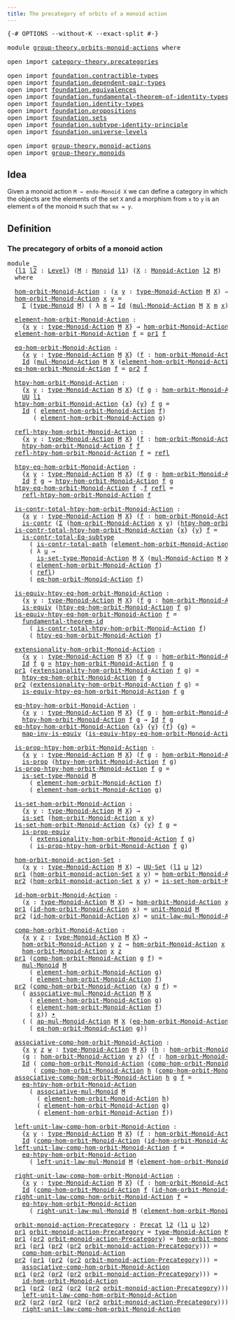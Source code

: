 ```yaml
---
title: The precategory of orbits of a monoid action
---
```


<pre class="Agda"><a id="70" class="Symbol">{-#</a> <a id="74" class="Keyword">OPTIONS</a> <a id="82" class="Pragma">--without-K</a> <a id="94" class="Pragma">--exact-split</a> <a id="108" class="Symbol">#-}</a>

<a id="113" class="Keyword">module</a> <a id="120" href="group-theory.orbits-monoid-actions.html" class="Module">group-theory.orbits-monoid-actions</a> <a id="155" class="Keyword">where</a>

<a id="162" class="Keyword">open</a> <a id="167" class="Keyword">import</a> <a id="174" href="category-theory.precategories.html" class="Module">category-theory.precategories</a>

<a id="205" class="Keyword">open</a> <a id="210" class="Keyword">import</a> <a id="217" href="foundation.contractible-types.html" class="Module">foundation.contractible-types</a>
<a id="247" class="Keyword">open</a> <a id="252" class="Keyword">import</a> <a id="259" href="foundation.dependent-pair-types.html" class="Module">foundation.dependent-pair-types</a>
<a id="291" class="Keyword">open</a> <a id="296" class="Keyword">import</a> <a id="303" href="foundation.equivalences.html" class="Module">foundation.equivalences</a>
<a id="327" class="Keyword">open</a> <a id="332" class="Keyword">import</a> <a id="339" href="foundation.fundamental-theorem-of-identity-types.html" class="Module">foundation.fundamental-theorem-of-identity-types</a>
<a id="388" class="Keyword">open</a> <a id="393" class="Keyword">import</a> <a id="400" href="foundation.identity-types.html" class="Module">foundation.identity-types</a>
<a id="426" class="Keyword">open</a> <a id="431" class="Keyword">import</a> <a id="438" href="foundation.propositions.html" class="Module">foundation.propositions</a>
<a id="462" class="Keyword">open</a> <a id="467" class="Keyword">import</a> <a id="474" href="foundation.sets.html" class="Module">foundation.sets</a>
<a id="490" class="Keyword">open</a> <a id="495" class="Keyword">import</a> <a id="502" href="foundation.subtype-identity-principle.html" class="Module">foundation.subtype-identity-principle</a>
<a id="540" class="Keyword">open</a> <a id="545" class="Keyword">import</a> <a id="552" href="foundation.universe-levels.html" class="Module">foundation.universe-levels</a>

<a id="580" class="Keyword">open</a> <a id="585" class="Keyword">import</a> <a id="592" href="group-theory.monoid-actions.html" class="Module">group-theory.monoid-actions</a>
<a id="620" class="Keyword">open</a> <a id="625" class="Keyword">import</a> <a id="632" href="group-theory.monoids.html" class="Module">group-theory.monoids</a>
</pre>
## Idea

Given a monoid action `M → endo-Monoid X` we can define a category in which the objects are the elements of the set `X` and a morphism from `x` to `y` is an element `m` of the monoid `M` such that `mx = y`.

## Definition

### The precategory of orbits of a monoid action

<pre class="Agda"><a id="948" class="Keyword">module</a> <a id="955" href="group-theory.orbits-monoid-actions.html#955" class="Module">_</a>
  <a id="959" class="Symbol">{</a><a id="960" href="group-theory.orbits-monoid-actions.html#960" class="Bound">l1</a> <a id="963" href="group-theory.orbits-monoid-actions.html#963" class="Bound">l2</a> <a id="966" class="Symbol">:</a> <a id="968" href="Agda.Primitive.html#597" class="Postulate">Level</a><a id="973" class="Symbol">}</a> <a id="975" class="Symbol">(</a><a id="976" href="group-theory.orbits-monoid-actions.html#976" class="Bound">M</a> <a id="978" class="Symbol">:</a> <a id="980" href="group-theory.monoids.html#1020" class="Function">Monoid</a> <a id="987" href="group-theory.orbits-monoid-actions.html#960" class="Bound">l1</a><a id="989" class="Symbol">)</a> <a id="991" class="Symbol">(</a><a id="992" href="group-theory.orbits-monoid-actions.html#992" class="Bound">X</a> <a id="994" class="Symbol">:</a> <a id="996" href="group-theory.monoid-actions.html#607" class="Function">Monoid-Action</a> <a id="1010" href="group-theory.orbits-monoid-actions.html#963" class="Bound">l2</a> <a id="1013" href="group-theory.orbits-monoid-actions.html#976" class="Bound">M</a><a id="1014" class="Symbol">)</a>
  <a id="1018" class="Keyword">where</a>

  <a id="1027" href="group-theory.orbits-monoid-actions.html#1027" class="Function">hom-orbit-Monoid-Action</a> <a id="1051" class="Symbol">:</a> <a id="1053" class="Symbol">(</a><a id="1054" href="group-theory.orbits-monoid-actions.html#1054" class="Bound">x</a> <a id="1056" href="group-theory.orbits-monoid-actions.html#1056" class="Bound">y</a> <a id="1058" class="Symbol">:</a> <a id="1060" href="group-theory.monoid-actions.html#894" class="Function">type-Monoid-Action</a> <a id="1079" href="group-theory.orbits-monoid-actions.html#976" class="Bound">M</a> <a id="1081" href="group-theory.orbits-monoid-actions.html#992" class="Bound">X</a><a id="1082" class="Symbol">)</a> <a id="1084" class="Symbol">→</a> <a id="1086" href="foundation-core.universe-levels.html#235" class="Primitive">UU</a> <a id="1089" class="Symbol">(</a><a id="1090" href="group-theory.orbits-monoid-actions.html#960" class="Bound">l1</a> <a id="1093" href="Agda.Primitive.html#810" class="Primitive Operator">⊔</a> <a id="1095" href="group-theory.orbits-monoid-actions.html#963" class="Bound">l2</a><a id="1097" class="Symbol">)</a>
  <a id="1101" href="group-theory.orbits-monoid-actions.html#1027" class="Function">hom-orbit-Monoid-Action</a> <a id="1125" href="group-theory.orbits-monoid-actions.html#1125" class="Bound">x</a> <a id="1127" href="group-theory.orbits-monoid-actions.html#1127" class="Bound">y</a> <a id="1129" class="Symbol">=</a>
    <a id="1135" href="foundation-core.dependent-pair-types.html#515" class="Record">Σ</a> <a id="1137" class="Symbol">(</a><a id="1138" href="group-theory.monoids.html#1195" class="Function">type-Monoid</a> <a id="1150" href="group-theory.orbits-monoid-actions.html#976" class="Bound">M</a><a id="1151" class="Symbol">)</a> <a id="1153" class="Symbol">(</a> <a id="1155" class="Symbol">λ</a> <a id="1157" href="group-theory.orbits-monoid-actions.html#1157" class="Bound">m</a> <a id="1159" class="Symbol">→</a> <a id="1161" href="foundation-core.identity-types.html#1767" class="Datatype">Id</a> <a id="1164" class="Symbol">(</a><a id="1165" href="group-theory.monoid-actions.html#1095" class="Function">mul-Monoid-Action</a> <a id="1183" href="group-theory.orbits-monoid-actions.html#976" class="Bound">M</a> <a id="1185" href="group-theory.orbits-monoid-actions.html#992" class="Bound">X</a> <a id="1187" href="group-theory.orbits-monoid-actions.html#1157" class="Bound">m</a> <a id="1189" href="group-theory.orbits-monoid-actions.html#1125" class="Bound">x</a><a id="1190" class="Symbol">)</a> <a id="1192" href="group-theory.orbits-monoid-actions.html#1127" class="Bound">y</a><a id="1193" class="Symbol">)</a>

  <a id="1198" href="group-theory.orbits-monoid-actions.html#1198" class="Function">element-hom-orbit-Monoid-Action</a> <a id="1230" class="Symbol">:</a>
    <a id="1236" class="Symbol">{</a><a id="1237" href="group-theory.orbits-monoid-actions.html#1237" class="Bound">x</a> <a id="1239" href="group-theory.orbits-monoid-actions.html#1239" class="Bound">y</a> <a id="1241" class="Symbol">:</a> <a id="1243" href="group-theory.monoid-actions.html#894" class="Function">type-Monoid-Action</a> <a id="1262" href="group-theory.orbits-monoid-actions.html#976" class="Bound">M</a> <a id="1264" href="group-theory.orbits-monoid-actions.html#992" class="Bound">X</a><a id="1265" class="Symbol">}</a> <a id="1267" class="Symbol">→</a> <a id="1269" href="group-theory.orbits-monoid-actions.html#1027" class="Function">hom-orbit-Monoid-Action</a> <a id="1293" href="group-theory.orbits-monoid-actions.html#1237" class="Bound">x</a> <a id="1295" href="group-theory.orbits-monoid-actions.html#1239" class="Bound">y</a> <a id="1297" class="Symbol">→</a> <a id="1299" href="group-theory.monoids.html#1195" class="Function">type-Monoid</a> <a id="1311" href="group-theory.orbits-monoid-actions.html#976" class="Bound">M</a>
  <a id="1315" href="group-theory.orbits-monoid-actions.html#1198" class="Function">element-hom-orbit-Monoid-Action</a> <a id="1347" href="group-theory.orbits-monoid-actions.html#1347" class="Bound">f</a> <a id="1349" class="Symbol">=</a> <a id="1351" href="foundation-core.dependent-pair-types.html#605" class="Field">pr1</a> <a id="1355" href="group-theory.orbits-monoid-actions.html#1347" class="Bound">f</a>

  <a id="1360" href="group-theory.orbits-monoid-actions.html#1360" class="Function">eq-hom-orbit-Monoid-Action</a> <a id="1387" class="Symbol">:</a>
    <a id="1393" class="Symbol">{</a><a id="1394" href="group-theory.orbits-monoid-actions.html#1394" class="Bound">x</a> <a id="1396" href="group-theory.orbits-monoid-actions.html#1396" class="Bound">y</a> <a id="1398" class="Symbol">:</a> <a id="1400" href="group-theory.monoid-actions.html#894" class="Function">type-Monoid-Action</a> <a id="1419" href="group-theory.orbits-monoid-actions.html#976" class="Bound">M</a> <a id="1421" href="group-theory.orbits-monoid-actions.html#992" class="Bound">X</a><a id="1422" class="Symbol">}</a> <a id="1424" class="Symbol">(</a><a id="1425" href="group-theory.orbits-monoid-actions.html#1425" class="Bound">f</a> <a id="1427" class="Symbol">:</a> <a id="1429" href="group-theory.orbits-monoid-actions.html#1027" class="Function">hom-orbit-Monoid-Action</a> <a id="1453" href="group-theory.orbits-monoid-actions.html#1394" class="Bound">x</a> <a id="1455" href="group-theory.orbits-monoid-actions.html#1396" class="Bound">y</a><a id="1456" class="Symbol">)</a> <a id="1458" class="Symbol">→</a>
    <a id="1464" href="foundation-core.identity-types.html#1767" class="Datatype">Id</a> <a id="1467" class="Symbol">(</a><a id="1468" href="group-theory.monoid-actions.html#1095" class="Function">mul-Monoid-Action</a> <a id="1486" href="group-theory.orbits-monoid-actions.html#976" class="Bound">M</a> <a id="1488" href="group-theory.orbits-monoid-actions.html#992" class="Bound">X</a> <a id="1490" class="Symbol">(</a><a id="1491" href="group-theory.orbits-monoid-actions.html#1198" class="Function">element-hom-orbit-Monoid-Action</a> <a id="1523" href="group-theory.orbits-monoid-actions.html#1425" class="Bound">f</a><a id="1524" class="Symbol">)</a> <a id="1526" href="group-theory.orbits-monoid-actions.html#1394" class="Bound">x</a><a id="1527" class="Symbol">)</a> <a id="1529" href="group-theory.orbits-monoid-actions.html#1396" class="Bound">y</a>
  <a id="1533" href="group-theory.orbits-monoid-actions.html#1360" class="Function">eq-hom-orbit-Monoid-Action</a> <a id="1560" href="group-theory.orbits-monoid-actions.html#1560" class="Bound">f</a> <a id="1562" class="Symbol">=</a> <a id="1564" href="foundation-core.dependent-pair-types.html#617" class="Field">pr2</a> <a id="1568" href="group-theory.orbits-monoid-actions.html#1560" class="Bound">f</a>

  <a id="1573" href="group-theory.orbits-monoid-actions.html#1573" class="Function">htpy-hom-orbit-Monoid-Action</a> <a id="1602" class="Symbol">:</a>
    <a id="1608" class="Symbol">{</a><a id="1609" href="group-theory.orbits-monoid-actions.html#1609" class="Bound">x</a> <a id="1611" href="group-theory.orbits-monoid-actions.html#1611" class="Bound">y</a> <a id="1613" class="Symbol">:</a> <a id="1615" href="group-theory.monoid-actions.html#894" class="Function">type-Monoid-Action</a> <a id="1634" href="group-theory.orbits-monoid-actions.html#976" class="Bound">M</a> <a id="1636" href="group-theory.orbits-monoid-actions.html#992" class="Bound">X</a><a id="1637" class="Symbol">}</a> <a id="1639" class="Symbol">(</a><a id="1640" href="group-theory.orbits-monoid-actions.html#1640" class="Bound">f</a> <a id="1642" href="group-theory.orbits-monoid-actions.html#1642" class="Bound">g</a> <a id="1644" class="Symbol">:</a> <a id="1646" href="group-theory.orbits-monoid-actions.html#1027" class="Function">hom-orbit-Monoid-Action</a> <a id="1670" href="group-theory.orbits-monoid-actions.html#1609" class="Bound">x</a> <a id="1672" href="group-theory.orbits-monoid-actions.html#1611" class="Bound">y</a><a id="1673" class="Symbol">)</a> <a id="1675" class="Symbol">→</a>
    <a id="1681" href="foundation-core.universe-levels.html#235" class="Primitive">UU</a> <a id="1684" href="group-theory.orbits-monoid-actions.html#960" class="Bound">l1</a>
  <a id="1689" href="group-theory.orbits-monoid-actions.html#1573" class="Function">htpy-hom-orbit-Monoid-Action</a> <a id="1718" class="Symbol">{</a><a id="1719" href="group-theory.orbits-monoid-actions.html#1719" class="Bound">x</a><a id="1720" class="Symbol">}</a> <a id="1722" class="Symbol">{</a><a id="1723" href="group-theory.orbits-monoid-actions.html#1723" class="Bound">y</a><a id="1724" class="Symbol">}</a> <a id="1726" href="group-theory.orbits-monoid-actions.html#1726" class="Bound">f</a> <a id="1728" href="group-theory.orbits-monoid-actions.html#1728" class="Bound">g</a> <a id="1730" class="Symbol">=</a>
    <a id="1736" href="foundation-core.identity-types.html#1767" class="Datatype">Id</a> <a id="1739" class="Symbol">(</a> <a id="1741" href="group-theory.orbits-monoid-actions.html#1198" class="Function">element-hom-orbit-Monoid-Action</a> <a id="1773" href="group-theory.orbits-monoid-actions.html#1726" class="Bound">f</a><a id="1774" class="Symbol">)</a>
       <a id="1783" class="Symbol">(</a> <a id="1785" href="group-theory.orbits-monoid-actions.html#1198" class="Function">element-hom-orbit-Monoid-Action</a> <a id="1817" href="group-theory.orbits-monoid-actions.html#1728" class="Bound">g</a><a id="1818" class="Symbol">)</a>

  <a id="1823" href="group-theory.orbits-monoid-actions.html#1823" class="Function">refl-htpy-hom-orbit-Monoid-Action</a> <a id="1857" class="Symbol">:</a>
    <a id="1863" class="Symbol">{</a><a id="1864" href="group-theory.orbits-monoid-actions.html#1864" class="Bound">x</a> <a id="1866" href="group-theory.orbits-monoid-actions.html#1866" class="Bound">y</a> <a id="1868" class="Symbol">:</a> <a id="1870" href="group-theory.monoid-actions.html#894" class="Function">type-Monoid-Action</a> <a id="1889" href="group-theory.orbits-monoid-actions.html#976" class="Bound">M</a> <a id="1891" href="group-theory.orbits-monoid-actions.html#992" class="Bound">X</a><a id="1892" class="Symbol">}</a> <a id="1894" class="Symbol">(</a><a id="1895" href="group-theory.orbits-monoid-actions.html#1895" class="Bound">f</a> <a id="1897" class="Symbol">:</a> <a id="1899" href="group-theory.orbits-monoid-actions.html#1027" class="Function">hom-orbit-Monoid-Action</a> <a id="1923" href="group-theory.orbits-monoid-actions.html#1864" class="Bound">x</a> <a id="1925" href="group-theory.orbits-monoid-actions.html#1866" class="Bound">y</a><a id="1926" class="Symbol">)</a> <a id="1928" class="Symbol">→</a>
    <a id="1934" href="group-theory.orbits-monoid-actions.html#1573" class="Function">htpy-hom-orbit-Monoid-Action</a> <a id="1963" href="group-theory.orbits-monoid-actions.html#1895" class="Bound">f</a> <a id="1965" href="group-theory.orbits-monoid-actions.html#1895" class="Bound">f</a>
  <a id="1969" href="group-theory.orbits-monoid-actions.html#1823" class="Function">refl-htpy-hom-orbit-Monoid-Action</a> <a id="2003" href="group-theory.orbits-monoid-actions.html#2003" class="Bound">f</a> <a id="2005" class="Symbol">=</a> <a id="2007" href="foundation-core.identity-types.html#1820" class="InductiveConstructor">refl</a>

  <a id="2015" href="group-theory.orbits-monoid-actions.html#2015" class="Function">htpy-eq-hom-orbit-Monoid-Action</a> <a id="2047" class="Symbol">:</a>
    <a id="2053" class="Symbol">{</a><a id="2054" href="group-theory.orbits-monoid-actions.html#2054" class="Bound">x</a> <a id="2056" href="group-theory.orbits-monoid-actions.html#2056" class="Bound">y</a> <a id="2058" class="Symbol">:</a> <a id="2060" href="group-theory.monoid-actions.html#894" class="Function">type-Monoid-Action</a> <a id="2079" href="group-theory.orbits-monoid-actions.html#976" class="Bound">M</a> <a id="2081" href="group-theory.orbits-monoid-actions.html#992" class="Bound">X</a><a id="2082" class="Symbol">}</a> <a id="2084" class="Symbol">(</a><a id="2085" href="group-theory.orbits-monoid-actions.html#2085" class="Bound">f</a> <a id="2087" href="group-theory.orbits-monoid-actions.html#2087" class="Bound">g</a> <a id="2089" class="Symbol">:</a> <a id="2091" href="group-theory.orbits-monoid-actions.html#1027" class="Function">hom-orbit-Monoid-Action</a> <a id="2115" href="group-theory.orbits-monoid-actions.html#2054" class="Bound">x</a> <a id="2117" href="group-theory.orbits-monoid-actions.html#2056" class="Bound">y</a><a id="2118" class="Symbol">)</a> <a id="2120" class="Symbol">→</a>
    <a id="2126" href="foundation-core.identity-types.html#1767" class="Datatype">Id</a> <a id="2129" href="group-theory.orbits-monoid-actions.html#2085" class="Bound">f</a> <a id="2131" href="group-theory.orbits-monoid-actions.html#2087" class="Bound">g</a> <a id="2133" class="Symbol">→</a> <a id="2135" href="group-theory.orbits-monoid-actions.html#1573" class="Function">htpy-hom-orbit-Monoid-Action</a> <a id="2164" href="group-theory.orbits-monoid-actions.html#2085" class="Bound">f</a> <a id="2166" href="group-theory.orbits-monoid-actions.html#2087" class="Bound">g</a>
  <a id="2170" href="group-theory.orbits-monoid-actions.html#2015" class="Function">htpy-eq-hom-orbit-Monoid-Action</a> <a id="2202" href="group-theory.orbits-monoid-actions.html#2202" class="Bound">f</a> <a id="2204" class="DottedPattern Symbol">.</a><a id="2205" href="group-theory.orbits-monoid-actions.html#2202" class="DottedPattern Bound">f</a> <a id="2207" href="foundation-core.identity-types.html#1820" class="InductiveConstructor">refl</a> <a id="2212" class="Symbol">=</a>
    <a id="2218" href="group-theory.orbits-monoid-actions.html#1823" class="Function">refl-htpy-hom-orbit-Monoid-Action</a> <a id="2252" href="group-theory.orbits-monoid-actions.html#2202" class="Bound">f</a>

  <a id="2257" href="group-theory.orbits-monoid-actions.html#2257" class="Function">is-contr-total-htpy-hom-orbit-Monoid-Action</a> <a id="2301" class="Symbol">:</a>
    <a id="2307" class="Symbol">{</a><a id="2308" href="group-theory.orbits-monoid-actions.html#2308" class="Bound">x</a> <a id="2310" href="group-theory.orbits-monoid-actions.html#2310" class="Bound">y</a> <a id="2312" class="Symbol">:</a> <a id="2314" href="group-theory.monoid-actions.html#894" class="Function">type-Monoid-Action</a> <a id="2333" href="group-theory.orbits-monoid-actions.html#976" class="Bound">M</a> <a id="2335" href="group-theory.orbits-monoid-actions.html#992" class="Bound">X</a><a id="2336" class="Symbol">}</a> <a id="2338" class="Symbol">(</a><a id="2339" href="group-theory.orbits-monoid-actions.html#2339" class="Bound">f</a> <a id="2341" class="Symbol">:</a> <a id="2343" href="group-theory.orbits-monoid-actions.html#1027" class="Function">hom-orbit-Monoid-Action</a> <a id="2367" href="group-theory.orbits-monoid-actions.html#2308" class="Bound">x</a> <a id="2369" href="group-theory.orbits-monoid-actions.html#2310" class="Bound">y</a><a id="2370" class="Symbol">)</a> <a id="2372" class="Symbol">→</a>
    <a id="2378" href="foundation-core.contractible-types.html#1006" class="Function">is-contr</a> <a id="2387" class="Symbol">(</a><a id="2388" href="foundation-core.dependent-pair-types.html#515" class="Record">Σ</a> <a id="2390" class="Symbol">(</a><a id="2391" href="group-theory.orbits-monoid-actions.html#1027" class="Function">hom-orbit-Monoid-Action</a> <a id="2415" href="group-theory.orbits-monoid-actions.html#2308" class="Bound">x</a> <a id="2417" href="group-theory.orbits-monoid-actions.html#2310" class="Bound">y</a><a id="2418" class="Symbol">)</a> <a id="2420" class="Symbol">(</a><a id="2421" href="group-theory.orbits-monoid-actions.html#1573" class="Function">htpy-hom-orbit-Monoid-Action</a> <a id="2450" href="group-theory.orbits-monoid-actions.html#2339" class="Bound">f</a><a id="2451" class="Symbol">))</a>
  <a id="2456" href="group-theory.orbits-monoid-actions.html#2257" class="Function">is-contr-total-htpy-hom-orbit-Monoid-Action</a> <a id="2500" class="Symbol">{</a><a id="2501" href="group-theory.orbits-monoid-actions.html#2501" class="Bound">x</a><a id="2502" class="Symbol">}</a> <a id="2504" class="Symbol">{</a><a id="2505" href="group-theory.orbits-monoid-actions.html#2505" class="Bound">y</a><a id="2506" class="Symbol">}</a> <a id="2508" href="group-theory.orbits-monoid-actions.html#2508" class="Bound">f</a> <a id="2510" class="Symbol">=</a>
    <a id="2516" href="foundation-core.subtype-identity-principle.html#1586" class="Function">is-contr-total-Eq-subtype</a>
      <a id="2548" class="Symbol">(</a> <a id="2550" href="foundation-core.contractible-types.html#2046" class="Function">is-contr-total-path</a> <a id="2570" class="Symbol">(</a><a id="2571" href="group-theory.orbits-monoid-actions.html#1198" class="Function">element-hom-orbit-Monoid-Action</a> <a id="2603" href="group-theory.orbits-monoid-actions.html#2508" class="Bound">f</a><a id="2604" class="Symbol">))</a>
      <a id="2613" class="Symbol">(</a> <a id="2615" class="Symbol">λ</a> <a id="2617" href="group-theory.orbits-monoid-actions.html#2617" class="Bound">u</a> <a id="2619" class="Symbol">→</a>
        <a id="2629" href="group-theory.monoid-actions.html#974" class="Function">is-set-type-Monoid-Action</a> <a id="2655" href="group-theory.orbits-monoid-actions.html#976" class="Bound">M</a> <a id="2657" href="group-theory.orbits-monoid-actions.html#992" class="Bound">X</a> <a id="2659" class="Symbol">(</a><a id="2660" href="group-theory.monoid-actions.html#1095" class="Function">mul-Monoid-Action</a> <a id="2678" href="group-theory.orbits-monoid-actions.html#976" class="Bound">M</a> <a id="2680" href="group-theory.orbits-monoid-actions.html#992" class="Bound">X</a> <a id="2682" href="group-theory.orbits-monoid-actions.html#2617" class="Bound">u</a> <a id="2684" href="group-theory.orbits-monoid-actions.html#2501" class="Bound">x</a><a id="2685" class="Symbol">)</a> <a id="2687" href="group-theory.orbits-monoid-actions.html#2505" class="Bound">y</a><a id="2688" class="Symbol">)</a>
      <a id="2696" class="Symbol">(</a> <a id="2698" href="group-theory.orbits-monoid-actions.html#1198" class="Function">element-hom-orbit-Monoid-Action</a> <a id="2730" href="group-theory.orbits-monoid-actions.html#2508" class="Bound">f</a><a id="2731" class="Symbol">)</a>
      <a id="2739" class="Symbol">(</a> <a id="2741" href="foundation-core.identity-types.html#1820" class="InductiveConstructor">refl</a><a id="2745" class="Symbol">)</a>
      <a id="2753" class="Symbol">(</a> <a id="2755" href="group-theory.orbits-monoid-actions.html#1360" class="Function">eq-hom-orbit-Monoid-Action</a> <a id="2782" href="group-theory.orbits-monoid-actions.html#2508" class="Bound">f</a><a id="2783" class="Symbol">)</a>

  <a id="2788" href="group-theory.orbits-monoid-actions.html#2788" class="Function">is-equiv-htpy-eq-hom-orbit-Monoid-Action</a> <a id="2829" class="Symbol">:</a>
    <a id="2835" class="Symbol">{</a><a id="2836" href="group-theory.orbits-monoid-actions.html#2836" class="Bound">x</a> <a id="2838" href="group-theory.orbits-monoid-actions.html#2838" class="Bound">y</a> <a id="2840" class="Symbol">:</a> <a id="2842" href="group-theory.monoid-actions.html#894" class="Function">type-Monoid-Action</a> <a id="2861" href="group-theory.orbits-monoid-actions.html#976" class="Bound">M</a> <a id="2863" href="group-theory.orbits-monoid-actions.html#992" class="Bound">X</a><a id="2864" class="Symbol">}</a> <a id="2866" class="Symbol">(</a><a id="2867" href="group-theory.orbits-monoid-actions.html#2867" class="Bound">f</a> <a id="2869" href="group-theory.orbits-monoid-actions.html#2869" class="Bound">g</a> <a id="2871" class="Symbol">:</a> <a id="2873" href="group-theory.orbits-monoid-actions.html#1027" class="Function">hom-orbit-Monoid-Action</a> <a id="2897" href="group-theory.orbits-monoid-actions.html#2836" class="Bound">x</a> <a id="2899" href="group-theory.orbits-monoid-actions.html#2838" class="Bound">y</a><a id="2900" class="Symbol">)</a> <a id="2902" class="Symbol">→</a>
    <a id="2908" href="foundation-core.equivalences.html#1556" class="Function">is-equiv</a> <a id="2917" class="Symbol">(</a><a id="2918" href="group-theory.orbits-monoid-actions.html#2015" class="Function">htpy-eq-hom-orbit-Monoid-Action</a> <a id="2950" href="group-theory.orbits-monoid-actions.html#2867" class="Bound">f</a> <a id="2952" href="group-theory.orbits-monoid-actions.html#2869" class="Bound">g</a><a id="2953" class="Symbol">)</a>
  <a id="2957" href="group-theory.orbits-monoid-actions.html#2788" class="Function">is-equiv-htpy-eq-hom-orbit-Monoid-Action</a> <a id="2998" href="group-theory.orbits-monoid-actions.html#2998" class="Bound">f</a> <a id="3000" class="Symbol">=</a>
    <a id="3006" href="foundation-core.fundamental-theorem-of-identity-types.html#1894" class="Function">fundamental-theorem-id</a>
      <a id="3035" class="Symbol">(</a> <a id="3037" href="group-theory.orbits-monoid-actions.html#2257" class="Function">is-contr-total-htpy-hom-orbit-Monoid-Action</a> <a id="3081" href="group-theory.orbits-monoid-actions.html#2998" class="Bound">f</a><a id="3082" class="Symbol">)</a>
      <a id="3090" class="Symbol">(</a> <a id="3092" href="group-theory.orbits-monoid-actions.html#2015" class="Function">htpy-eq-hom-orbit-Monoid-Action</a> <a id="3124" href="group-theory.orbits-monoid-actions.html#2998" class="Bound">f</a><a id="3125" class="Symbol">)</a>

  <a id="3130" href="group-theory.orbits-monoid-actions.html#3130" class="Function">extensionality-hom-orbit-Monoid-Action</a> <a id="3169" class="Symbol">:</a>
    <a id="3175" class="Symbol">{</a><a id="3176" href="group-theory.orbits-monoid-actions.html#3176" class="Bound">x</a> <a id="3178" href="group-theory.orbits-monoid-actions.html#3178" class="Bound">y</a> <a id="3180" class="Symbol">:</a> <a id="3182" href="group-theory.monoid-actions.html#894" class="Function">type-Monoid-Action</a> <a id="3201" href="group-theory.orbits-monoid-actions.html#976" class="Bound">M</a> <a id="3203" href="group-theory.orbits-monoid-actions.html#992" class="Bound">X</a><a id="3204" class="Symbol">}</a> <a id="3206" class="Symbol">(</a><a id="3207" href="group-theory.orbits-monoid-actions.html#3207" class="Bound">f</a> <a id="3209" href="group-theory.orbits-monoid-actions.html#3209" class="Bound">g</a> <a id="3211" class="Symbol">:</a> <a id="3213" href="group-theory.orbits-monoid-actions.html#1027" class="Function">hom-orbit-Monoid-Action</a> <a id="3237" href="group-theory.orbits-monoid-actions.html#3176" class="Bound">x</a> <a id="3239" href="group-theory.orbits-monoid-actions.html#3178" class="Bound">y</a><a id="3240" class="Symbol">)</a> <a id="3242" class="Symbol">→</a>
    <a id="3248" href="foundation-core.identity-types.html#1767" class="Datatype">Id</a> <a id="3251" href="group-theory.orbits-monoid-actions.html#3207" class="Bound">f</a> <a id="3253" href="group-theory.orbits-monoid-actions.html#3209" class="Bound">g</a> <a id="3255" href="foundation-core.equivalences.html#1621" class="Function Operator">≃</a> <a id="3257" href="group-theory.orbits-monoid-actions.html#1573" class="Function">htpy-hom-orbit-Monoid-Action</a> <a id="3286" href="group-theory.orbits-monoid-actions.html#3207" class="Bound">f</a> <a id="3288" href="group-theory.orbits-monoid-actions.html#3209" class="Bound">g</a>
  <a id="3292" href="foundation-core.dependent-pair-types.html#605" class="Field">pr1</a> <a id="3296" class="Symbol">(</a><a id="3297" href="group-theory.orbits-monoid-actions.html#3130" class="Function">extensionality-hom-orbit-Monoid-Action</a> <a id="3336" href="group-theory.orbits-monoid-actions.html#3336" class="Bound">f</a> <a id="3338" href="group-theory.orbits-monoid-actions.html#3338" class="Bound">g</a><a id="3339" class="Symbol">)</a> <a id="3341" class="Symbol">=</a>
    <a id="3347" href="group-theory.orbits-monoid-actions.html#2015" class="Function">htpy-eq-hom-orbit-Monoid-Action</a> <a id="3379" href="group-theory.orbits-monoid-actions.html#3336" class="Bound">f</a> <a id="3381" href="group-theory.orbits-monoid-actions.html#3338" class="Bound">g</a>
  <a id="3385" href="foundation-core.dependent-pair-types.html#617" class="Field">pr2</a> <a id="3389" class="Symbol">(</a><a id="3390" href="group-theory.orbits-monoid-actions.html#3130" class="Function">extensionality-hom-orbit-Monoid-Action</a> <a id="3429" href="group-theory.orbits-monoid-actions.html#3429" class="Bound">f</a> <a id="3431" href="group-theory.orbits-monoid-actions.html#3431" class="Bound">g</a><a id="3432" class="Symbol">)</a> <a id="3434" class="Symbol">=</a>
    <a id="3440" href="group-theory.orbits-monoid-actions.html#2788" class="Function">is-equiv-htpy-eq-hom-orbit-Monoid-Action</a> <a id="3481" href="group-theory.orbits-monoid-actions.html#3429" class="Bound">f</a> <a id="3483" href="group-theory.orbits-monoid-actions.html#3431" class="Bound">g</a>

  <a id="3488" href="group-theory.orbits-monoid-actions.html#3488" class="Function">eq-htpy-hom-orbit-Monoid-Action</a> <a id="3520" class="Symbol">:</a>
    <a id="3526" class="Symbol">{</a><a id="3527" href="group-theory.orbits-monoid-actions.html#3527" class="Bound">x</a> <a id="3529" href="group-theory.orbits-monoid-actions.html#3529" class="Bound">y</a> <a id="3531" class="Symbol">:</a> <a id="3533" href="group-theory.monoid-actions.html#894" class="Function">type-Monoid-Action</a> <a id="3552" href="group-theory.orbits-monoid-actions.html#976" class="Bound">M</a> <a id="3554" href="group-theory.orbits-monoid-actions.html#992" class="Bound">X</a><a id="3555" class="Symbol">}</a> <a id="3557" class="Symbol">{</a><a id="3558" href="group-theory.orbits-monoid-actions.html#3558" class="Bound">f</a> <a id="3560" href="group-theory.orbits-monoid-actions.html#3560" class="Bound">g</a> <a id="3562" class="Symbol">:</a> <a id="3564" href="group-theory.orbits-monoid-actions.html#1027" class="Function">hom-orbit-Monoid-Action</a> <a id="3588" href="group-theory.orbits-monoid-actions.html#3527" class="Bound">x</a> <a id="3590" href="group-theory.orbits-monoid-actions.html#3529" class="Bound">y</a><a id="3591" class="Symbol">}</a> <a id="3593" class="Symbol">→</a>
    <a id="3599" href="group-theory.orbits-monoid-actions.html#1573" class="Function">htpy-hom-orbit-Monoid-Action</a> <a id="3628" href="group-theory.orbits-monoid-actions.html#3558" class="Bound">f</a> <a id="3630" href="group-theory.orbits-monoid-actions.html#3560" class="Bound">g</a> <a id="3632" class="Symbol">→</a> <a id="3634" href="foundation-core.identity-types.html#1767" class="Datatype">Id</a> <a id="3637" href="group-theory.orbits-monoid-actions.html#3558" class="Bound">f</a> <a id="3639" href="group-theory.orbits-monoid-actions.html#3560" class="Bound">g</a>
  <a id="3643" href="group-theory.orbits-monoid-actions.html#3488" class="Function">eq-htpy-hom-orbit-Monoid-Action</a> <a id="3675" class="Symbol">{</a><a id="3676" href="group-theory.orbits-monoid-actions.html#3676" class="Bound">x</a><a id="3677" class="Symbol">}</a> <a id="3679" class="Symbol">{</a><a id="3680" href="group-theory.orbits-monoid-actions.html#3680" class="Bound">y</a><a id="3681" class="Symbol">}</a> <a id="3683" class="Symbol">{</a><a id="3684" href="group-theory.orbits-monoid-actions.html#3684" class="Bound">f</a><a id="3685" class="Symbol">}</a> <a id="3687" class="Symbol">{</a><a id="3688" href="group-theory.orbits-monoid-actions.html#3688" class="Bound">g</a><a id="3689" class="Symbol">}</a> <a id="3691" class="Symbol">=</a>
    <a id="3697" href="foundation-core.equivalences.html#4187" class="Function">map-inv-is-equiv</a> <a id="3714" class="Symbol">(</a><a id="3715" href="group-theory.orbits-monoid-actions.html#2788" class="Function">is-equiv-htpy-eq-hom-orbit-Monoid-Action</a> <a id="3756" href="group-theory.orbits-monoid-actions.html#3684" class="Bound">f</a> <a id="3758" href="group-theory.orbits-monoid-actions.html#3688" class="Bound">g</a><a id="3759" class="Symbol">)</a>

  <a id="3764" href="group-theory.orbits-monoid-actions.html#3764" class="Function">is-prop-htpy-hom-orbit-Monoid-Action</a> <a id="3801" class="Symbol">:</a>
    <a id="3807" class="Symbol">{</a><a id="3808" href="group-theory.orbits-monoid-actions.html#3808" class="Bound">x</a> <a id="3810" href="group-theory.orbits-monoid-actions.html#3810" class="Bound">y</a> <a id="3812" class="Symbol">:</a> <a id="3814" href="group-theory.monoid-actions.html#894" class="Function">type-Monoid-Action</a> <a id="3833" href="group-theory.orbits-monoid-actions.html#976" class="Bound">M</a> <a id="3835" href="group-theory.orbits-monoid-actions.html#992" class="Bound">X</a><a id="3836" class="Symbol">}</a> <a id="3838" class="Symbol">(</a><a id="3839" href="group-theory.orbits-monoid-actions.html#3839" class="Bound">f</a> <a id="3841" href="group-theory.orbits-monoid-actions.html#3841" class="Bound">g</a> <a id="3843" class="Symbol">:</a> <a id="3845" href="group-theory.orbits-monoid-actions.html#1027" class="Function">hom-orbit-Monoid-Action</a> <a id="3869" href="group-theory.orbits-monoid-actions.html#3808" class="Bound">x</a> <a id="3871" href="group-theory.orbits-monoid-actions.html#3810" class="Bound">y</a><a id="3872" class="Symbol">)</a> <a id="3874" class="Symbol">→</a>
    <a id="3880" href="foundation-core.propositions.html#1309" class="Function">is-prop</a> <a id="3888" class="Symbol">(</a><a id="3889" href="group-theory.orbits-monoid-actions.html#1573" class="Function">htpy-hom-orbit-Monoid-Action</a> <a id="3918" href="group-theory.orbits-monoid-actions.html#3839" class="Bound">f</a> <a id="3920" href="group-theory.orbits-monoid-actions.html#3841" class="Bound">g</a><a id="3921" class="Symbol">)</a>
  <a id="3925" href="group-theory.orbits-monoid-actions.html#3764" class="Function">is-prop-htpy-hom-orbit-Monoid-Action</a> <a id="3962" href="group-theory.orbits-monoid-actions.html#3962" class="Bound">f</a> <a id="3964" href="group-theory.orbits-monoid-actions.html#3964" class="Bound">g</a> <a id="3966" class="Symbol">=</a>
    <a id="3972" href="group-theory.monoids.html#1398" class="Function">is-set-type-Monoid</a> <a id="3991" href="group-theory.orbits-monoid-actions.html#976" class="Bound">M</a>
      <a id="3999" class="Symbol">(</a> <a id="4001" href="group-theory.orbits-monoid-actions.html#1198" class="Function">element-hom-orbit-Monoid-Action</a> <a id="4033" href="group-theory.orbits-monoid-actions.html#3962" class="Bound">f</a><a id="4034" class="Symbol">)</a>
      <a id="4042" class="Symbol">(</a> <a id="4044" href="group-theory.orbits-monoid-actions.html#1198" class="Function">element-hom-orbit-Monoid-Action</a> <a id="4076" href="group-theory.orbits-monoid-actions.html#3964" class="Bound">g</a><a id="4077" class="Symbol">)</a>

  <a id="4082" href="group-theory.orbits-monoid-actions.html#4082" class="Function">is-set-hom-orbit-Monoid-Action</a> <a id="4113" class="Symbol">:</a>
    <a id="4119" class="Symbol">{</a><a id="4120" href="group-theory.orbits-monoid-actions.html#4120" class="Bound">x</a> <a id="4122" href="group-theory.orbits-monoid-actions.html#4122" class="Bound">y</a> <a id="4124" class="Symbol">:</a> <a id="4126" href="group-theory.monoid-actions.html#894" class="Function">type-Monoid-Action</a> <a id="4145" href="group-theory.orbits-monoid-actions.html#976" class="Bound">M</a> <a id="4147" href="group-theory.orbits-monoid-actions.html#992" class="Bound">X</a><a id="4148" class="Symbol">}</a> <a id="4150" class="Symbol">→</a>
    <a id="4156" href="foundation-core.sets.html#1113" class="Function">is-set</a> <a id="4163" class="Symbol">(</a><a id="4164" href="group-theory.orbits-monoid-actions.html#1027" class="Function">hom-orbit-Monoid-Action</a> <a id="4188" href="group-theory.orbits-monoid-actions.html#4120" class="Bound">x</a> <a id="4190" href="group-theory.orbits-monoid-actions.html#4122" class="Bound">y</a><a id="4191" class="Symbol">)</a>
  <a id="4195" href="group-theory.orbits-monoid-actions.html#4082" class="Function">is-set-hom-orbit-Monoid-Action</a> <a id="4226" class="Symbol">{</a><a id="4227" href="group-theory.orbits-monoid-actions.html#4227" class="Bound">x</a><a id="4228" class="Symbol">}</a> <a id="4230" class="Symbol">{</a><a id="4231" href="group-theory.orbits-monoid-actions.html#4231" class="Bound">y</a><a id="4232" class="Symbol">}</a> <a id="4234" href="group-theory.orbits-monoid-actions.html#4234" class="Bound">f</a> <a id="4236" href="group-theory.orbits-monoid-actions.html#4236" class="Bound">g</a> <a id="4238" class="Symbol">=</a>
    <a id="4244" href="foundation-core.propositions.html#4526" class="Function">is-prop-equiv</a>
      <a id="4264" class="Symbol">(</a> <a id="4266" href="group-theory.orbits-monoid-actions.html#3130" class="Function">extensionality-hom-orbit-Monoid-Action</a> <a id="4305" href="group-theory.orbits-monoid-actions.html#4234" class="Bound">f</a> <a id="4307" href="group-theory.orbits-monoid-actions.html#4236" class="Bound">g</a><a id="4308" class="Symbol">)</a>
      <a id="4316" class="Symbol">(</a> <a id="4318" href="group-theory.orbits-monoid-actions.html#3764" class="Function">is-prop-htpy-hom-orbit-Monoid-Action</a> <a id="4355" href="group-theory.orbits-monoid-actions.html#4234" class="Bound">f</a> <a id="4357" href="group-theory.orbits-monoid-actions.html#4236" class="Bound">g</a><a id="4358" class="Symbol">)</a>

  <a id="4363" href="group-theory.orbits-monoid-actions.html#4363" class="Function">hom-orbit-monoid-action-Set</a> <a id="4391" class="Symbol">:</a>
    <a id="4397" class="Symbol">(</a><a id="4398" href="group-theory.orbits-monoid-actions.html#4398" class="Bound">x</a> <a id="4400" href="group-theory.orbits-monoid-actions.html#4400" class="Bound">y</a> <a id="4402" class="Symbol">:</a> <a id="4404" href="group-theory.monoid-actions.html#894" class="Function">type-Monoid-Action</a> <a id="4423" href="group-theory.orbits-monoid-actions.html#976" class="Bound">M</a> <a id="4425" href="group-theory.orbits-monoid-actions.html#992" class="Bound">X</a><a id="4426" class="Symbol">)</a> <a id="4428" class="Symbol">→</a> <a id="4430" href="foundation-core.sets.html#1190" class="Function">UU-Set</a> <a id="4437" class="Symbol">(</a><a id="4438" href="group-theory.orbits-monoid-actions.html#960" class="Bound">l1</a> <a id="4441" href="Agda.Primitive.html#810" class="Primitive Operator">⊔</a> <a id="4443" href="group-theory.orbits-monoid-actions.html#963" class="Bound">l2</a><a id="4445" class="Symbol">)</a>
  <a id="4449" href="foundation-core.dependent-pair-types.html#605" class="Field">pr1</a> <a id="4453" class="Symbol">(</a><a id="4454" href="group-theory.orbits-monoid-actions.html#4363" class="Function">hom-orbit-monoid-action-Set</a> <a id="4482" href="group-theory.orbits-monoid-actions.html#4482" class="Bound">x</a> <a id="4484" href="group-theory.orbits-monoid-actions.html#4484" class="Bound">y</a><a id="4485" class="Symbol">)</a> <a id="4487" class="Symbol">=</a> <a id="4489" href="group-theory.orbits-monoid-actions.html#1027" class="Function">hom-orbit-Monoid-Action</a> <a id="4513" href="group-theory.orbits-monoid-actions.html#4482" class="Bound">x</a> <a id="4515" href="group-theory.orbits-monoid-actions.html#4484" class="Bound">y</a>
  <a id="4519" href="foundation-core.dependent-pair-types.html#617" class="Field">pr2</a> <a id="4523" class="Symbol">(</a><a id="4524" href="group-theory.orbits-monoid-actions.html#4363" class="Function">hom-orbit-monoid-action-Set</a> <a id="4552" href="group-theory.orbits-monoid-actions.html#4552" class="Bound">x</a> <a id="4554" href="group-theory.orbits-monoid-actions.html#4554" class="Bound">y</a><a id="4555" class="Symbol">)</a> <a id="4557" class="Symbol">=</a> <a id="4559" href="group-theory.orbits-monoid-actions.html#4082" class="Function">is-set-hom-orbit-Monoid-Action</a>

  <a id="4593" href="group-theory.orbits-monoid-actions.html#4593" class="Function">id-hom-orbit-Monoid-Action</a> <a id="4620" class="Symbol">:</a>
    <a id="4626" class="Symbol">(</a><a id="4627" href="group-theory.orbits-monoid-actions.html#4627" class="Bound">x</a> <a id="4629" class="Symbol">:</a> <a id="4631" href="group-theory.monoid-actions.html#894" class="Function">type-Monoid-Action</a> <a id="4650" href="group-theory.orbits-monoid-actions.html#976" class="Bound">M</a> <a id="4652" href="group-theory.orbits-monoid-actions.html#992" class="Bound">X</a><a id="4653" class="Symbol">)</a> <a id="4655" class="Symbol">→</a> <a id="4657" href="group-theory.orbits-monoid-actions.html#1027" class="Function">hom-orbit-Monoid-Action</a> <a id="4681" href="group-theory.orbits-monoid-actions.html#4627" class="Bound">x</a> <a id="4683" href="group-theory.orbits-monoid-actions.html#4627" class="Bound">x</a>
  <a id="4687" href="foundation-core.dependent-pair-types.html#605" class="Field">pr1</a> <a id="4691" class="Symbol">(</a><a id="4692" href="group-theory.orbits-monoid-actions.html#4593" class="Function">id-hom-orbit-Monoid-Action</a> <a id="4719" href="group-theory.orbits-monoid-actions.html#4719" class="Bound">x</a><a id="4720" class="Symbol">)</a> <a id="4722" class="Symbol">=</a> <a id="4724" href="group-theory.monoids.html#2044" class="Function">unit-Monoid</a> <a id="4736" href="group-theory.orbits-monoid-actions.html#976" class="Bound">M</a>
  <a id="4740" href="foundation-core.dependent-pair-types.html#617" class="Field">pr2</a> <a id="4744" class="Symbol">(</a><a id="4745" href="group-theory.orbits-monoid-actions.html#4593" class="Function">id-hom-orbit-Monoid-Action</a> <a id="4772" href="group-theory.orbits-monoid-actions.html#4772" class="Bound">x</a><a id="4773" class="Symbol">)</a> <a id="4775" class="Symbol">=</a> <a id="4777" href="group-theory.monoid-actions.html#1891" class="Function">unit-law-mul-Monoid-Action</a> <a id="4804" href="group-theory.orbits-monoid-actions.html#976" class="Bound">M</a> <a id="4806" href="group-theory.orbits-monoid-actions.html#992" class="Bound">X</a> <a id="4808" href="group-theory.orbits-monoid-actions.html#4772" class="Bound">x</a>

  <a id="4813" href="group-theory.orbits-monoid-actions.html#4813" class="Function">comp-hom-orbit-Monoid-Action</a> <a id="4842" class="Symbol">:</a>
    <a id="4848" class="Symbol">{</a><a id="4849" href="group-theory.orbits-monoid-actions.html#4849" class="Bound">x</a> <a id="4851" href="group-theory.orbits-monoid-actions.html#4851" class="Bound">y</a> <a id="4853" href="group-theory.orbits-monoid-actions.html#4853" class="Bound">z</a> <a id="4855" class="Symbol">:</a> <a id="4857" href="group-theory.monoid-actions.html#894" class="Function">type-Monoid-Action</a> <a id="4876" href="group-theory.orbits-monoid-actions.html#976" class="Bound">M</a> <a id="4878" href="group-theory.orbits-monoid-actions.html#992" class="Bound">X</a><a id="4879" class="Symbol">}</a> <a id="4881" class="Symbol">→</a>
    <a id="4887" href="group-theory.orbits-monoid-actions.html#1027" class="Function">hom-orbit-Monoid-Action</a> <a id="4911" href="group-theory.orbits-monoid-actions.html#4851" class="Bound">y</a> <a id="4913" href="group-theory.orbits-monoid-actions.html#4853" class="Bound">z</a> <a id="4915" class="Symbol">→</a> <a id="4917" href="group-theory.orbits-monoid-actions.html#1027" class="Function">hom-orbit-Monoid-Action</a> <a id="4941" href="group-theory.orbits-monoid-actions.html#4849" class="Bound">x</a> <a id="4943" href="group-theory.orbits-monoid-actions.html#4851" class="Bound">y</a> <a id="4945" class="Symbol">→</a>
    <a id="4951" href="group-theory.orbits-monoid-actions.html#1027" class="Function">hom-orbit-Monoid-Action</a> <a id="4975" href="group-theory.orbits-monoid-actions.html#4849" class="Bound">x</a> <a id="4977" href="group-theory.orbits-monoid-actions.html#4853" class="Bound">z</a>
  <a id="4981" href="foundation-core.dependent-pair-types.html#605" class="Field">pr1</a> <a id="4985" class="Symbol">(</a><a id="4986" href="group-theory.orbits-monoid-actions.html#4813" class="Function">comp-hom-orbit-Monoid-Action</a> <a id="5015" href="group-theory.orbits-monoid-actions.html#5015" class="Bound">g</a> <a id="5017" href="group-theory.orbits-monoid-actions.html#5017" class="Bound">f</a><a id="5018" class="Symbol">)</a> <a id="5020" class="Symbol">=</a>
    <a id="5026" href="group-theory.monoids.html#1540" class="Function">mul-Monoid</a> <a id="5037" href="group-theory.orbits-monoid-actions.html#976" class="Bound">M</a>
      <a id="5045" class="Symbol">(</a> <a id="5047" href="group-theory.orbits-monoid-actions.html#1198" class="Function">element-hom-orbit-Monoid-Action</a> <a id="5079" href="group-theory.orbits-monoid-actions.html#5015" class="Bound">g</a><a id="5080" class="Symbol">)</a>
      <a id="5088" class="Symbol">(</a> <a id="5090" href="group-theory.orbits-monoid-actions.html#1198" class="Function">element-hom-orbit-Monoid-Action</a> <a id="5122" href="group-theory.orbits-monoid-actions.html#5017" class="Bound">f</a><a id="5123" class="Symbol">)</a>
  <a id="5127" href="foundation-core.dependent-pair-types.html#617" class="Field">pr2</a> <a id="5131" class="Symbol">(</a><a id="5132" href="group-theory.orbits-monoid-actions.html#4813" class="Function">comp-hom-orbit-Monoid-Action</a> <a id="5161" class="Symbol">{</a><a id="5162" href="group-theory.orbits-monoid-actions.html#5162" class="Bound">x</a><a id="5163" class="Symbol">}</a> <a id="5165" href="group-theory.orbits-monoid-actions.html#5165" class="Bound">g</a> <a id="5167" href="group-theory.orbits-monoid-actions.html#5167" class="Bound">f</a><a id="5168" class="Symbol">)</a> <a id="5170" class="Symbol">=</a>
    <a id="5176" class="Symbol">(</a> <a id="5178" href="group-theory.monoid-actions.html#1630" class="Function">associative-mul-Monoid-Action</a> <a id="5208" href="group-theory.orbits-monoid-actions.html#976" class="Bound">M</a> <a id="5210" href="group-theory.orbits-monoid-actions.html#992" class="Bound">X</a>
      <a id="5218" class="Symbol">(</a> <a id="5220" href="group-theory.orbits-monoid-actions.html#1198" class="Function">element-hom-orbit-Monoid-Action</a> <a id="5252" href="group-theory.orbits-monoid-actions.html#5165" class="Bound">g</a><a id="5253" class="Symbol">)</a>
      <a id="5261" class="Symbol">(</a> <a id="5263" href="group-theory.orbits-monoid-actions.html#1198" class="Function">element-hom-orbit-Monoid-Action</a> <a id="5295" href="group-theory.orbits-monoid-actions.html#5167" class="Bound">f</a><a id="5296" class="Symbol">)</a>
      <a id="5304" class="Symbol">(</a> <a id="5306" href="group-theory.orbits-monoid-actions.html#5162" class="Bound">x</a><a id="5307" class="Symbol">))</a> <a id="5310" href="foundation-core.identity-types.html#2425" class="Function Operator">∙</a>
    <a id="5316" class="Symbol">(</a> <a id="5318" class="Symbol">(</a> <a id="5320" href="group-theory.monoid-actions.html#1214" class="Function">ap-mul-Monoid-Action</a> <a id="5341" href="group-theory.orbits-monoid-actions.html#976" class="Bound">M</a> <a id="5343" href="group-theory.orbits-monoid-actions.html#992" class="Bound">X</a> <a id="5345" class="Symbol">(</a><a id="5346" href="group-theory.orbits-monoid-actions.html#1360" class="Function">eq-hom-orbit-Monoid-Action</a> <a id="5373" href="group-theory.orbits-monoid-actions.html#5167" class="Bound">f</a><a id="5374" class="Symbol">))</a> <a id="5377" href="foundation-core.identity-types.html#2425" class="Function Operator">∙</a>
      <a id="5385" class="Symbol">(</a> <a id="5387" href="group-theory.orbits-monoid-actions.html#1360" class="Function">eq-hom-orbit-Monoid-Action</a> <a id="5414" href="group-theory.orbits-monoid-actions.html#5165" class="Bound">g</a><a id="5415" class="Symbol">))</a>

  <a id="5421" href="group-theory.orbits-monoid-actions.html#5421" class="Function">associative-comp-hom-orbit-Monoid-Action</a> <a id="5462" class="Symbol">:</a>
    <a id="5468" class="Symbol">{</a><a id="5469" href="group-theory.orbits-monoid-actions.html#5469" class="Bound">x</a> <a id="5471" href="group-theory.orbits-monoid-actions.html#5471" class="Bound">y</a> <a id="5473" href="group-theory.orbits-monoid-actions.html#5473" class="Bound">z</a> <a id="5475" href="group-theory.orbits-monoid-actions.html#5475" class="Bound">w</a> <a id="5477" class="Symbol">:</a> <a id="5479" href="group-theory.monoid-actions.html#894" class="Function">type-Monoid-Action</a> <a id="5498" href="group-theory.orbits-monoid-actions.html#976" class="Bound">M</a> <a id="5500" href="group-theory.orbits-monoid-actions.html#992" class="Bound">X</a><a id="5501" class="Symbol">}</a> <a id="5503" class="Symbol">(</a><a id="5504" href="group-theory.orbits-monoid-actions.html#5504" class="Bound">h</a> <a id="5506" class="Symbol">:</a> <a id="5508" href="group-theory.orbits-monoid-actions.html#1027" class="Function">hom-orbit-Monoid-Action</a> <a id="5532" href="group-theory.orbits-monoid-actions.html#5473" class="Bound">z</a> <a id="5534" href="group-theory.orbits-monoid-actions.html#5475" class="Bound">w</a><a id="5535" class="Symbol">)</a>
    <a id="5541" class="Symbol">(</a><a id="5542" href="group-theory.orbits-monoid-actions.html#5542" class="Bound">g</a> <a id="5544" class="Symbol">:</a> <a id="5546" href="group-theory.orbits-monoid-actions.html#1027" class="Function">hom-orbit-Monoid-Action</a> <a id="5570" href="group-theory.orbits-monoid-actions.html#5471" class="Bound">y</a> <a id="5572" href="group-theory.orbits-monoid-actions.html#5473" class="Bound">z</a><a id="5573" class="Symbol">)</a> <a id="5575" class="Symbol">(</a><a id="5576" href="group-theory.orbits-monoid-actions.html#5576" class="Bound">f</a> <a id="5578" class="Symbol">:</a> <a id="5580" href="group-theory.orbits-monoid-actions.html#1027" class="Function">hom-orbit-Monoid-Action</a> <a id="5604" href="group-theory.orbits-monoid-actions.html#5469" class="Bound">x</a> <a id="5606" href="group-theory.orbits-monoid-actions.html#5471" class="Bound">y</a><a id="5607" class="Symbol">)</a> <a id="5609" class="Symbol">→</a>
    <a id="5615" href="foundation-core.identity-types.html#1767" class="Datatype">Id</a> <a id="5618" class="Symbol">(</a> <a id="5620" href="group-theory.orbits-monoid-actions.html#4813" class="Function">comp-hom-orbit-Monoid-Action</a> <a id="5649" class="Symbol">(</a><a id="5650" href="group-theory.orbits-monoid-actions.html#4813" class="Function">comp-hom-orbit-Monoid-Action</a> <a id="5679" href="group-theory.orbits-monoid-actions.html#5504" class="Bound">h</a> <a id="5681" href="group-theory.orbits-monoid-actions.html#5542" class="Bound">g</a><a id="5682" class="Symbol">)</a> <a id="5684" href="group-theory.orbits-monoid-actions.html#5576" class="Bound">f</a><a id="5685" class="Symbol">)</a>
       <a id="5694" class="Symbol">(</a> <a id="5696" href="group-theory.orbits-monoid-actions.html#4813" class="Function">comp-hom-orbit-Monoid-Action</a> <a id="5725" href="group-theory.orbits-monoid-actions.html#5504" class="Bound">h</a> <a id="5727" class="Symbol">(</a><a id="5728" href="group-theory.orbits-monoid-actions.html#4813" class="Function">comp-hom-orbit-Monoid-Action</a> <a id="5757" href="group-theory.orbits-monoid-actions.html#5542" class="Bound">g</a> <a id="5759" href="group-theory.orbits-monoid-actions.html#5576" class="Bound">f</a><a id="5760" class="Symbol">))</a>
  <a id="5765" href="group-theory.orbits-monoid-actions.html#5421" class="Function">associative-comp-hom-orbit-Monoid-Action</a> <a id="5806" href="group-theory.orbits-monoid-actions.html#5806" class="Bound">h</a> <a id="5808" href="group-theory.orbits-monoid-actions.html#5808" class="Bound">g</a> <a id="5810" href="group-theory.orbits-monoid-actions.html#5810" class="Bound">f</a> <a id="5812" class="Symbol">=</a>
    <a id="5818" href="group-theory.orbits-monoid-actions.html#3488" class="Function">eq-htpy-hom-orbit-Monoid-Action</a>
      <a id="5856" class="Symbol">(</a> <a id="5858" href="group-theory.monoids.html#1810" class="Function">associative-mul-Monoid</a> <a id="5881" href="group-theory.orbits-monoid-actions.html#976" class="Bound">M</a>
        <a id="5891" class="Symbol">(</a> <a id="5893" href="group-theory.orbits-monoid-actions.html#1198" class="Function">element-hom-orbit-Monoid-Action</a> <a id="5925" href="group-theory.orbits-monoid-actions.html#5806" class="Bound">h</a><a id="5926" class="Symbol">)</a>
        <a id="5936" class="Symbol">(</a> <a id="5938" href="group-theory.orbits-monoid-actions.html#1198" class="Function">element-hom-orbit-Monoid-Action</a> <a id="5970" href="group-theory.orbits-monoid-actions.html#5808" class="Bound">g</a><a id="5971" class="Symbol">)</a>
        <a id="5981" class="Symbol">(</a> <a id="5983" href="group-theory.orbits-monoid-actions.html#1198" class="Function">element-hom-orbit-Monoid-Action</a> <a id="6015" href="group-theory.orbits-monoid-actions.html#5810" class="Bound">f</a><a id="6016" class="Symbol">))</a>

  <a id="6022" href="group-theory.orbits-monoid-actions.html#6022" class="Function">left-unit-law-comp-hom-orbit-Monoid-Action</a> <a id="6065" class="Symbol">:</a>
    <a id="6071" class="Symbol">{</a><a id="6072" href="group-theory.orbits-monoid-actions.html#6072" class="Bound">x</a> <a id="6074" href="group-theory.orbits-monoid-actions.html#6074" class="Bound">y</a> <a id="6076" class="Symbol">:</a> <a id="6078" href="group-theory.monoid-actions.html#894" class="Function">type-Monoid-Action</a> <a id="6097" href="group-theory.orbits-monoid-actions.html#976" class="Bound">M</a> <a id="6099" href="group-theory.orbits-monoid-actions.html#992" class="Bound">X</a><a id="6100" class="Symbol">}</a> <a id="6102" class="Symbol">(</a><a id="6103" href="group-theory.orbits-monoid-actions.html#6103" class="Bound">f</a> <a id="6105" class="Symbol">:</a> <a id="6107" href="group-theory.orbits-monoid-actions.html#1027" class="Function">hom-orbit-Monoid-Action</a> <a id="6131" href="group-theory.orbits-monoid-actions.html#6072" class="Bound">x</a> <a id="6133" href="group-theory.orbits-monoid-actions.html#6074" class="Bound">y</a><a id="6134" class="Symbol">)</a> <a id="6136" class="Symbol">→</a>
    <a id="6142" href="foundation-core.identity-types.html#1767" class="Datatype">Id</a> <a id="6145" class="Symbol">(</a><a id="6146" href="group-theory.orbits-monoid-actions.html#4813" class="Function">comp-hom-orbit-Monoid-Action</a> <a id="6175" class="Symbol">(</a><a id="6176" href="group-theory.orbits-monoid-actions.html#4593" class="Function">id-hom-orbit-Monoid-Action</a> <a id="6203" href="group-theory.orbits-monoid-actions.html#6074" class="Bound">y</a><a id="6204" class="Symbol">)</a> <a id="6206" href="group-theory.orbits-monoid-actions.html#6103" class="Bound">f</a><a id="6207" class="Symbol">)</a> <a id="6209" href="group-theory.orbits-monoid-actions.html#6103" class="Bound">f</a>
  <a id="6213" href="group-theory.orbits-monoid-actions.html#6022" class="Function">left-unit-law-comp-hom-orbit-Monoid-Action</a> <a id="6256" href="group-theory.orbits-monoid-actions.html#6256" class="Bound">f</a> <a id="6258" class="Symbol">=</a>
    <a id="6264" href="group-theory.orbits-monoid-actions.html#3488" class="Function">eq-htpy-hom-orbit-Monoid-Action</a>
      <a id="6302" class="Symbol">(</a> <a id="6304" href="group-theory.monoids.html#2132" class="Function">left-unit-law-mul-Monoid</a> <a id="6329" href="group-theory.orbits-monoid-actions.html#976" class="Bound">M</a> <a id="6331" class="Symbol">(</a><a id="6332" href="group-theory.orbits-monoid-actions.html#1198" class="Function">element-hom-orbit-Monoid-Action</a> <a id="6364" href="group-theory.orbits-monoid-actions.html#6256" class="Bound">f</a><a id="6365" class="Symbol">))</a>

  <a id="6371" href="group-theory.orbits-monoid-actions.html#6371" class="Function">right-unit-law-comp-hom-orbit-Monoid-Action</a> <a id="6415" class="Symbol">:</a>
    <a id="6421" class="Symbol">{</a><a id="6422" href="group-theory.orbits-monoid-actions.html#6422" class="Bound">x</a> <a id="6424" href="group-theory.orbits-monoid-actions.html#6424" class="Bound">y</a> <a id="6426" class="Symbol">:</a> <a id="6428" href="group-theory.monoid-actions.html#894" class="Function">type-Monoid-Action</a> <a id="6447" href="group-theory.orbits-monoid-actions.html#976" class="Bound">M</a> <a id="6449" href="group-theory.orbits-monoid-actions.html#992" class="Bound">X</a><a id="6450" class="Symbol">}</a> <a id="6452" class="Symbol">(</a><a id="6453" href="group-theory.orbits-monoid-actions.html#6453" class="Bound">f</a> <a id="6455" class="Symbol">:</a> <a id="6457" href="group-theory.orbits-monoid-actions.html#1027" class="Function">hom-orbit-Monoid-Action</a> <a id="6481" href="group-theory.orbits-monoid-actions.html#6422" class="Bound">x</a> <a id="6483" href="group-theory.orbits-monoid-actions.html#6424" class="Bound">y</a><a id="6484" class="Symbol">)</a> <a id="6486" class="Symbol">→</a>
    <a id="6492" href="foundation-core.identity-types.html#1767" class="Datatype">Id</a> <a id="6495" class="Symbol">(</a><a id="6496" href="group-theory.orbits-monoid-actions.html#4813" class="Function">comp-hom-orbit-Monoid-Action</a> <a id="6525" href="group-theory.orbits-monoid-actions.html#6453" class="Bound">f</a> <a id="6527" class="Symbol">(</a><a id="6528" href="group-theory.orbits-monoid-actions.html#4593" class="Function">id-hom-orbit-Monoid-Action</a> <a id="6555" href="group-theory.orbits-monoid-actions.html#6422" class="Bound">x</a><a id="6556" class="Symbol">))</a> <a id="6559" href="group-theory.orbits-monoid-actions.html#6453" class="Bound">f</a>
  <a id="6563" href="group-theory.orbits-monoid-actions.html#6371" class="Function">right-unit-law-comp-hom-orbit-Monoid-Action</a> <a id="6607" href="group-theory.orbits-monoid-actions.html#6607" class="Bound">f</a> <a id="6609" class="Symbol">=</a>
    <a id="6615" href="group-theory.orbits-monoid-actions.html#3488" class="Function">eq-htpy-hom-orbit-Monoid-Action</a>
      <a id="6653" class="Symbol">(</a> <a id="6655" href="group-theory.monoids.html#2298" class="Function">right-unit-law-mul-Monoid</a> <a id="6681" href="group-theory.orbits-monoid-actions.html#976" class="Bound">M</a> <a id="6683" class="Symbol">(</a><a id="6684" href="group-theory.orbits-monoid-actions.html#1198" class="Function">element-hom-orbit-Monoid-Action</a> <a id="6716" href="group-theory.orbits-monoid-actions.html#6607" class="Bound">f</a><a id="6717" class="Symbol">))</a>

  <a id="6723" href="group-theory.orbits-monoid-actions.html#6723" class="Function">orbit-monoid-action-Precategory</a> <a id="6755" class="Symbol">:</a> <a id="6757" href="category-theory.precategories.html#2237" class="Function">Precat</a> <a id="6764" href="group-theory.orbits-monoid-actions.html#963" class="Bound">l2</a> <a id="6767" class="Symbol">(</a><a id="6768" href="group-theory.orbits-monoid-actions.html#960" class="Bound">l1</a> <a id="6771" href="Agda.Primitive.html#810" class="Primitive Operator">⊔</a> <a id="6773" href="group-theory.orbits-monoid-actions.html#963" class="Bound">l2</a><a id="6775" class="Symbol">)</a>
  <a id="6779" href="foundation-core.dependent-pair-types.html#605" class="Field">pr1</a> <a id="6783" href="group-theory.orbits-monoid-actions.html#6723" class="Function">orbit-monoid-action-Precategory</a> <a id="6815" class="Symbol">=</a> <a id="6817" href="group-theory.monoid-actions.html#894" class="Function">type-Monoid-Action</a> <a id="6836" href="group-theory.orbits-monoid-actions.html#976" class="Bound">M</a> <a id="6838" href="group-theory.orbits-monoid-actions.html#992" class="Bound">X</a>
  <a id="6842" href="foundation-core.dependent-pair-types.html#605" class="Field">pr1</a> <a id="6846" class="Symbol">(</a><a id="6847" href="foundation-core.dependent-pair-types.html#617" class="Field">pr2</a> <a id="6851" href="group-theory.orbits-monoid-actions.html#6723" class="Function">orbit-monoid-action-Precategory</a><a id="6882" class="Symbol">)</a> <a id="6884" class="Symbol">=</a> <a id="6886" href="group-theory.orbits-monoid-actions.html#4363" class="Function">hom-orbit-monoid-action-Set</a>
  <a id="6916" href="foundation-core.dependent-pair-types.html#605" class="Field">pr1</a> <a id="6920" class="Symbol">(</a><a id="6921" href="foundation-core.dependent-pair-types.html#605" class="Field">pr1</a> <a id="6925" class="Symbol">(</a><a id="6926" href="foundation-core.dependent-pair-types.html#617" class="Field">pr2</a> <a id="6930" class="Symbol">(</a><a id="6931" href="foundation-core.dependent-pair-types.html#617" class="Field">pr2</a> <a id="6935" href="group-theory.orbits-monoid-actions.html#6723" class="Function">orbit-monoid-action-Precategory</a><a id="6966" class="Symbol">)))</a> <a id="6970" class="Symbol">=</a>
    <a id="6976" href="group-theory.orbits-monoid-actions.html#4813" class="Function">comp-hom-orbit-Monoid-Action</a>
  <a id="7007" href="foundation-core.dependent-pair-types.html#617" class="Field">pr2</a> <a id="7011" class="Symbol">(</a><a id="7012" href="foundation-core.dependent-pair-types.html#605" class="Field">pr1</a> <a id="7016" class="Symbol">(</a><a id="7017" href="foundation-core.dependent-pair-types.html#617" class="Field">pr2</a> <a id="7021" class="Symbol">(</a><a id="7022" href="foundation-core.dependent-pair-types.html#617" class="Field">pr2</a> <a id="7026" href="group-theory.orbits-monoid-actions.html#6723" class="Function">orbit-monoid-action-Precategory</a><a id="7057" class="Symbol">)))</a> <a id="7061" class="Symbol">=</a>
    <a id="7067" href="group-theory.orbits-monoid-actions.html#5421" class="Function">associative-comp-hom-orbit-Monoid-Action</a>
  <a id="7110" href="foundation-core.dependent-pair-types.html#605" class="Field">pr1</a> <a id="7114" class="Symbol">(</a><a id="7115" href="foundation-core.dependent-pair-types.html#617" class="Field">pr2</a> <a id="7119" class="Symbol">(</a><a id="7120" href="foundation-core.dependent-pair-types.html#617" class="Field">pr2</a> <a id="7124" class="Symbol">(</a><a id="7125" href="foundation-core.dependent-pair-types.html#617" class="Field">pr2</a> <a id="7129" href="group-theory.orbits-monoid-actions.html#6723" class="Function">orbit-monoid-action-Precategory</a><a id="7160" class="Symbol">)))</a> <a id="7164" class="Symbol">=</a>
    <a id="7170" href="group-theory.orbits-monoid-actions.html#4593" class="Function">id-hom-orbit-Monoid-Action</a>
  <a id="7199" href="foundation-core.dependent-pair-types.html#605" class="Field">pr1</a> <a id="7203" class="Symbol">(</a><a id="7204" href="foundation-core.dependent-pair-types.html#617" class="Field">pr2</a> <a id="7208" class="Symbol">(</a><a id="7209" href="foundation-core.dependent-pair-types.html#617" class="Field">pr2</a> <a id="7213" class="Symbol">(</a><a id="7214" href="foundation-core.dependent-pair-types.html#617" class="Field">pr2</a> <a id="7218" class="Symbol">(</a><a id="7219" href="foundation-core.dependent-pair-types.html#617" class="Field">pr2</a> <a id="7223" href="group-theory.orbits-monoid-actions.html#6723" class="Function">orbit-monoid-action-Precategory</a><a id="7254" class="Symbol">))))</a> <a id="7259" class="Symbol">=</a>
    <a id="7265" href="group-theory.orbits-monoid-actions.html#6022" class="Function">left-unit-law-comp-hom-orbit-Monoid-Action</a>
  <a id="7310" href="foundation-core.dependent-pair-types.html#617" class="Field">pr2</a> <a id="7314" class="Symbol">(</a><a id="7315" href="foundation-core.dependent-pair-types.html#617" class="Field">pr2</a> <a id="7319" class="Symbol">(</a><a id="7320" href="foundation-core.dependent-pair-types.html#617" class="Field">pr2</a> <a id="7324" class="Symbol">(</a><a id="7325" href="foundation-core.dependent-pair-types.html#617" class="Field">pr2</a> <a id="7329" class="Symbol">(</a><a id="7330" href="foundation-core.dependent-pair-types.html#617" class="Field">pr2</a> <a id="7334" href="group-theory.orbits-monoid-actions.html#6723" class="Function">orbit-monoid-action-Precategory</a><a id="7365" class="Symbol">))))</a> <a id="7370" class="Symbol">=</a>
    <a id="7376" href="group-theory.orbits-monoid-actions.html#6371" class="Function">right-unit-law-comp-hom-orbit-Monoid-Action</a>
    
</pre>